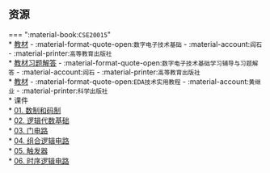 ## 资源  
=== ":material-book:`CSE20015`"  
    * [教材](https://api.mir6.com/api/lanzou?url=https://cqu-openlib.lanzout.com/iKo0v23u03ih&down=true) - :material-format-quote-open:`数字电子技术基础` - :material-account:`阎石` - :material-printer:`高等教育出版社`  
        * [教材习题解答](https://api.mir6.com/api/lanzou?url=https://cqu-openlib.lanzout.com/iwctC23u0abc&down=true) - :material-format-quote-open:`数字电子技术基础学习辅导与习题解答` - :material-account:`阎石` - :material-printer:`高等教育出版社`  
    * [教材](https://api.mir6.com/api/lanzou?url=https://cqu-openlib.lanzout.com/iECag23u1lbe&down=true) - :material-format-quote-open:`EDA技术实用教程` - :material-account:`黄继业` - :material-printer:`科学出版社`  
    * 课件  
        * [01. 数制和码制](https://api.mir6.com/api/lanzou?url=https://cqu-openlib.lanzout.com/iXBE523u178h&down=true)  
        * [02. 逻辑代数基础](https://api.mir6.com/api/lanzou?url=https://cqu-openlib.lanzout.com/irvsk23u17aj&down=true)  
        * [03. 门电路](https://api.mir6.com/api/lanzou?url=https://cqu-openlib.lanzout.com/iXjgm23u17cb&down=true)  
        * [04. 组合逻辑电路](https://api.mir6.com/api/lanzou?url=https://cqu-openlib.lanzout.com/i25BE23u17ed&down=true)  
        * [05. 触发器](https://api.mir6.com/api/lanzou?url=https://cqu-openlib.lanzout.com/ik5zE23u17gf&down=true)  
        * [06. 时序逻辑电路](https://api.mir6.com/api/lanzou?url=https://cqu-openlib.lanzout.com/ishHP23u17xc&down=true)  
